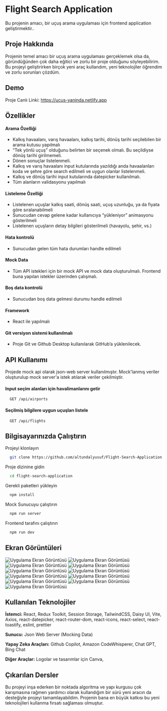
# Flight Search Application

Bu projenin amacı, bir uçuş arama uygulaması için frontend application geliştirmektir..


## Proje Hakkında
Projenin temel amacı bir uçuş arama uygulaması gerçeklemek olsa da, göründüğünden çok daha eğitici ve zorlu bir proje olduğunu söyleyebilirim. Bu projeyi geliştirirken birçok yeni araç kullandım, yeni teknolojiler öğrendim ve zorlu sorunları çözdüm. 
## Demo

Proje Canlı Linki: https://ucus-yaninda.netlify.app

  
## Özellikler

 #### Arama Özelliği
-  Kalkış havaalanı, varış havaalanı, kalkış tarihi, dönüş tarihi seçilebilen bir arama kutusu yapılmalı
- “Tek yönlü uçuş” olduğunu belirten bir seçenek olmalı. Bu seçildiyse dönüş tarihi girilmemeli.
- Dönen sonuçlar listelenmeli.
- Kalkış ve varış havaalanı input kutularında yazıldığı anda havaalanları koda ve şehre göre search edilmeli ve uygun olanlar listelenmeli.
- Kalkış ve dönüş tarihi input kutularında datepicker kullanılmalı.
- Tüm alanların validasyonu yapılmalı

#### Listeleme Özelliği
- Listelenen uçuşlar kalkış saati, dönüş saati, uçuş uzunluğu, ya da fiyata göre sıralanabilmeli
- Sunucudan cevap gelene kadar kullanıcıya “yükleniyor” animasyonu gösterilmeli
- Listelenen uçuşların detay bilgileri gösterilmeli (havayolu, şehir, vs.)
#### Hata kontrolü
- Sunucudan gelen tüm hata durumları handle edilmeli
#### Mock Data
- Tüm API istekleri için bir mock API ve mock data oluşturulmalı. Frontend buna yapılan istekler üzerinden çalışmalı.
#### Boş data kontrolü 
- Sunucudan boş data gelmesi durumu handle edilmeli
#### Framework
- React ile yapılmalı
#### Git versiyon sistemi kullanılmalı 
- Proje Git ve Github Desktop kullanılarak GitHub’a yüklenilecek.





  
## API Kullanımı
Projede mock api olarak json-web server kullanılmıştır. Mock'lanmış veriler oluşturulup mock server'a istek atılarak veriler çekilmiştir.

#### Input seçim alanları için havalimanlarını getir

```http
  GET /api/airports
```

#### Seçilmiş bilgilere uygun uçuşları listele

```http
  GET /api/flights
```

  
## Bilgisayarınızda Çalıştırın

Projeyi klonlayın

```bash
  git clone https://github.com/altundalyusuf/Flight-Search-Application.git
```

Proje dizinine gidin

```bash
  cd flight-search-application

```

Gerekli paketleri yükleyin

```bash
  npm install
```

Mock Sunucuyu çalıştırın

```bash
  npm run server
```
Frontend tarafını çalıştırın

```bash
  npm run dev
```

  
## Ekran Görüntüleri

![Uygulama Ekran Görüntüsü](docs/9.png)
![Uygulama Ekran Görüntüsü](docs/10.png)
![Uygulama Ekran Görüntüsü](docs/11.png)
![Uygulama Ekran Görüntüsü](docs/6.png)
![Uygulama Ekran Görüntüsü](docs/1.png)
![Uygulama Ekran Görüntüsü](docs/2.png)
![Uygulama Ekran Görüntüsü](docs/3.png)
![Uygulama Ekran Görüntüsü](docs/4.png)
![Uygulama Ekran Görüntüsü](docs/5.png)
![Uygulama Ekran Görüntüsü](docs/7.png)
![Uygulama Ekran Görüntüsü](docs/8.png)

  
## Kullanılan Teknolojiler

**İstemci:** React, Redux Toolkit, Session Storage, TailwindCSS, Daisy UI, Vite, Axios, react-datepicker, react-router-dom, react-icons, react-select, react-toastify, eslint, prettier

**Sunucu:** Json Web Server (Mocking Data)

**Yapay Zeka Araçları:** Github Copilot, Amazon CodeWhisperer, Chat GPT, Bing Chat 

**Diğer Araçlar:** Logolar ve tasarımlar için Canva, 

  
## Çıkarılan Dersler

Bu projeyi inşa ederken bir noktada algoritma ve yapı kurgusu çok karışmasına rağmen yardımcı olarak kullandığım bir sürü yeni aracın da desteğiyle projeyi tamamlayabildim. Projenin bana en büyük katkısı bu yeni teknolojileri kullanma fırsatı sağlaması olmuştur.

  